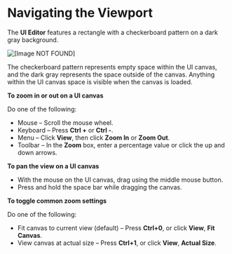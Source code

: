 # Navigating the Viewport<a name="ui-editor-navigating-viewport"></a>

The **UI Editor** features a rectangle with a checkerboard pattern on a dark gray background\.

![\[Image NOT FOUND\]](http://docs.aws.amazon.com/lumberyard/latest/userguide/images/ui-checkerboard.png)

The checkerboard pattern represents empty space within the UI canvas, and the dark gray represents the space outside of the canvas\. Anything within the UI canvas space is visible when the canvas is loaded\.

**To zoom in or out on a UI canvas**

Do one of the following:
+ Mouse – Scroll the mouse wheel\.
+ Keyboard – Press **Ctrl \+** or **Ctrl \-**\.
+ Menu – Click **View**, then click **Zoom In** or **Zoom Out**\.
+ Toolbar – In the **Zoom** box, enter a percentage value or click the up and down arrows\.

**To pan the view on a UI canvas**
+ With the mouse on the UI canvas, drag using the middle mouse button\.
+ Press and hold the space bar while dragging the canvas\.

**To toggle common zoom settings**

Do one of the following:
+ Fit canvas to current view \(default\) – Press **Ctrl\+0**, or click **View**, **Fit Canvas**\.
+ View canvas at actual size – Press **Ctrl\+1**, or click **View**, **Actual Size**\.